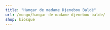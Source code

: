 ```yaml
---
title: "Hangar de madame Djenebou Baldé"
url: /mongo/hangar-de-madame-djenebou-balde/
shop: kiosque
---
```

